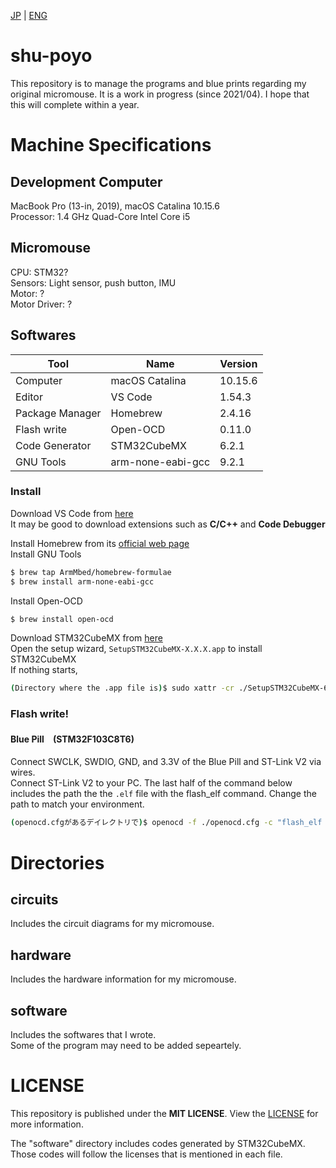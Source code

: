 [JP](https://github.com/shu-rt/shu-poyo/) | [ENG](https://github.com/shu-rt/shu-poyo/blob/main/README.en.md)

# shu-poyo
This repository is to manage the programs and blue prints regarding my original micromouse.
It is a work in progress (since 2021/04). I hope that this will complete within a year.

# Machine Specifications
## Development Computer
MacBook Pro (13-in, 2019), macOS Catalina 10.15.6  
Processor: 1.4 GHz Quad-Core Intel Core i5  

## Micromouse
CPU: STM32?  
Sensors: Light sensor, push button, IMU  
Motor: ?  
Motor Driver: ?  

## Softwares
|Tool |Name |Version |
|----|----|----|
|Computer |macOS Catalina| 10.15.6|
|Editor |VS Code| 1.54.3|
|Package Manager |Homebrew| 2.4.16|
|Flash write |Open-OCD |0.11.0 |
|Code Generator |STM32CubeMX |6.2.1 |
|GNU Tools |arm-none-eabi-gcc |9.2.1 |

### Install
Download VS Code from [here](https://code.visualstudio.com/download)  
It may be good to download extensions such as **C/C++** and **Code Debugger**  

Install Homebrew from its [official web page](https://brew.sh/)  
Install GNU Tools
```sh
$ brew tap ArmMbed/homebrew-formulae
$ brew install arm-none-eabi-gcc
```

Install Open-OCD
```sh
$ brew install open-ocd
```

Download STM32CubeMX from [here](https://www.st.com/ja/development-tools/stm32cubemx.html)  
Open the setup wizard, `SetupSTM32CubeMX-X.X.X.app` to install STM32CubeMX  
If nothing starts,   
```sh
(Directory where the .app file is)$ sudo xattr -cr ./SetupSTM32CubeMX-6.2.1.app 
```
### Flash write!
#### Blue Pill　(STM32F103C8T6)
Connect SWCLK, SWDIO, GND, and 3.3V of the Blue Pill and ST-Link V2 via wires.  
Connect ST-Link V2 to your PC. The last half of the command below includes the path the the `.elf` file with the flash_elf command. Change the path to match your environment.
```sh
(openocd.cfgがあるデイレクトリで)$ openocd -f ./openocd.cfg -c "flash_elf path/to/XXX.elf"
```

# Directories
## circuits
Includes the circuit diagrams for my micromouse.

## hardware
Includes the hardware information for my micromouse.

## software
Includes the softwares that I wrote.  
Some of the program may need to be added sepeartely. 

# LICENSE
This repository is published under the **MIT LICENSE**.
View the [LICENSE](https://github.com/shu-rt/shu-poyo/blob/main/LICENSE) for more information.

The "software" directory includes codes generated by STM32CubeMX.  
Those codes will follow the licenses that is mentioned in each file.